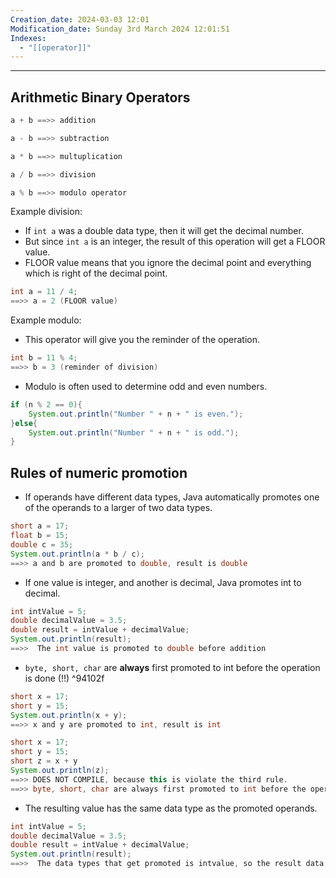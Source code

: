 ```yaml
---
Creation_date: 2024-03-03 12:01
Modification_date: Sunday 3rd March 2024 12:01:51
Indexes:
  - "[[operator]]"
---
```



----


## Arithmetic Binary Operators

```java
a + b ==>> addition
```

```java
a - b ==>> subtraction
```

```java
a * b ==>> multuplication
```

```java
a / b ==>> division
```

```java
a % b ==>> modulo operator
```

Example division:
- If `int a` was a double data type, then it will get the decimal number.
- But since `int a` is an integer, the result of this operation will get a FLOOR value.
- FLOOR value means that you ignore the decimal point and everything which is right of the decimal point.
```java
int a = 11 / 4;
==>> a = 2 (FLOOR value)
```

Example modulo:
- This operator will give you the reminder of the operation.
```java
int b = 11 % 4;
==>> b = 3 (reminder of division)
```
- Modulo is often used to determine odd and even numbers.
```java
if (n % 2 == 0){
	System.out.println("Number " + n + " is even.");
}else{
	System.out.println("Number " + n + " is odd.");
}
```

## Rules of numeric promotion

- If operands have different data types, Java automatically promotes one of the operands to a larger of two data types.
```java
short a = 17;
float b = 15;
double c = 35;
System.out.println(a * b / c);
==>> a and b are promoted to double, result is double
```
- If one value is integer, and another is decimal, Java promotes int to decimal.
```java
int intValue = 5; 
double decimalValue = 3.5; 
double result = intValue + decimalValue;
System.out.println(result);
==>>  The int value is promoted to double before addition
```
- `byte, short, char` are **always** first promoted to int before the operation is done (!!) ^94102f
```java
short x = 17;
short y = 15;
System.out.println(x + y);
==>> x and y are promoted to int, result is int
```

```java
short x = 17;
short y = 15;
short z = x + y
System.out.println(z);
==>> DOES NOT COMPILE, because this is violate the third rule. 
==>> byte, short, char are always first promoted to int before the operation is done
```
- The resulting value has the same data type as the promoted operands. 
```java
int intValue = 5; 
double decimalValue = 3.5; 
double result = intValue + decimalValue;
System.out.println(result);
==>>  The data types that get promoted is intvalue, so the result data type will be double as well.
```

